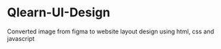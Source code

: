 # Qlearn-UI-Design
Converted image from figma to website layout design using html, css and javascript
